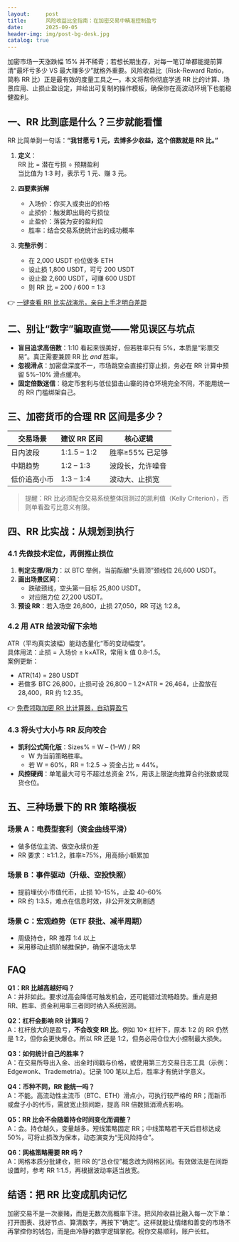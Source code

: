 ```yaml
---
layout:     post
title:      风险收益比全指南：在加密交易中精准控制盈亏
date:       2025-09-05
header-img: img/post-bg-desk.jpg
catalog: true
---
```


加密市场一天涨跌幅 15% 并不稀奇；若想长期生存，对每一笔订单都能提前算清“最坏亏多少 VS 最大赚多少”就格外重要。风险收益比（Risk-Reward Ratio，简称 RR 比）正是最有效的度量工具之一。本文将帮你彻底学透 RR 比的计算、场景应用、止损止盈设定，并给出可复制的操作模板，确保你在高波动环境下也能稳健盈利。

## 一、RR 比到底是什么？三步就能看懂

RR 比简单到一句话：**“我甘愿亏 1 元，去博多少收益，这个倍数就是 RR 比。”**

1. **定义**：  
   RR 比 = 潜在亏损 ÷ 预期盈利  
   当比值为 1:3 时，表示亏 1 元、赚 3 元。

2. **四要素拆解**  
   - 入场价：你买入或卖出的价格  
   - 止损价：触发即出局的亏损位  
   - 止盈价：落袋为安的盈利位  
   - 胜率：结合交易系统统计出的成功概率

3. **完整示例**：  
   - 在 2,000 USDT 价位做多 ETH  
   - 设止损 1,800 USDT，可亏 200 USDT  
   - 设止盈 2,600 USDT，可赚 600 USDT  
   - 则 RR 比 = 200 / 600 = 1:3  

👉 [一键查看 RR 比实战演示，亲自上手才明白差距](https://okxdog.com/)

## 二、别让“数字”骗取直觉——常见误区与坑点

- **盲目追求高倍数**：1:10 看起来很美好，但若胜率只有 5%，本质是“彩票交易”。真正需要兼顾 RR 比 *and* 胜率。  
- **忽视滑点**：加密盘深度不一，市场跳空会直接打穿止损，务必在 RR 计算中预留 5%–10% 滑点缓冲。  
- **固定倍数迷信**：稳定币套利与低位狙击山寨的持仓环境完全不同，不能用统一的 RR 门槛绑架自己。

## 三、加密货币的合理 RR 区间是多少？

| 交易场景       | 建议 RR 区间 | 核心逻辑         |
|----------------|--------------|------------------|
| 日内波段       | 1:1.5 – 1:2  | 胜率≥55% 已足够  |
| 中期趋势       | 1:2 – 1:3    | 波段长，允许噪音 |
| 低价追高小币   | 1:3 – 1:4    | 波动大、止损宽   |

> 提醒：RR 比必须配合交易系统整体回测过的凯利值（Kelly Criterion），否则单看盈亏比意义有限。

## 四、RR 比实战：从规划到执行

### 4.1 先做技术定位，再倒推止损位

1. **判定支撑/阻力**：以 BTC 举例，当前酝酿“头肩顶”颈线位 26,600 USDT。  
2. **画出场景区间**：  
   - 跌破颈线，空头第一目标 25,800 USDT。  
   - 对应阻力位 27,200 USDT。  
3. **预设 RR**：若入场空 26,800，止损 27,050，RR 可达 1:2.8。

### 4.2 用 ATR 给波动留下余地

ATR（平均真实波幅）能动态量化“币的变动幅度”。  
具体用法：止损 = 入场价 ± k×ATR，常用 k 值 0.8–1.5。  
案例更新：  
- ATR(14) = 280 USDT  
- 若做多 BTC 26,800，止损可设 26,800 – 1.2×ATR = 26,464，止盈放在 28,400，RR 约 1:2.35。

👉 [免费领取加密 RR 比计算器，自动算盈亏](https://okxdog.com/)

### 4.3 将头寸大小与 RR 反向咬合

- **凯利公式简化版**：Sizes% = W – (1–W) / RR  
  - W 为当前策略胜率。  
  - 若 W = 60%，RR = 1:2.5 → 资金占比 ≈ 44%。  
- **风控硬阀**：单笔最大可亏不超过总资金 2%，用该上限逆向推算合约张数或现货仓位。

## 五、三种场景下的 RR 策略模板

### 场景 A：电费型套利（资金曲线平滑）

- 做多低位主流、做空永续价差  
- RR 要求：≥1:1.2，胜率≥75%，用高频小额累加

### 场景 B：事件驱动（升级、空投快照）

- 提前埋伏小市值代币，止损 10–15%，止盈 40–60%  
- RR 约 1:3.5，难点在信息时效，非公开发文刷剧透

### 场景 C：宏观趋势（ETF 获批、减半周期）

- 周级持仓，RR 推荐 1:4 以上  
- 采用移动止损阶梯推保护，确保不退场太早

## FAQ

**Q1：RR 比越高越好吗？**  
A：并非如此。要求过高会降低可触发机会，还可能错过流畅趋势。重点是把 RR、胜率、资金利用率三者同时纳入系统回测。

**Q2：杠杆会影响 RR 计算吗？**  
A：杠杆放大的是盈亏，**不会改变 RR 比**。例如 10× 杠杆下，原本 1:2 的 RR 仍然是 1:2，但你会更快爆仓。所以 RR 还是 1:2，但务必用仓位大小控制最大损失。

**Q3：如何统计自己的胜率？**  
A：在交易所导出入金、出金时间戳与价格，或使用第三方交易日志工具（示例：Edgewonk、Trademetria）。记录 100 笔以上后，胜率才有统计学意义。

**Q4：币种不同，RR 能统一吗？**  
A：不能。高流动性主流币（BTC、ETH）滑点小，可执行较严格的 RR；而新币或盘子小的代币，需放宽止损间距，提高 RR 倍数抵消滑点影响。

**Q5：RR 比会不会随着持仓时间变化而调整？**  
A：会。持仓越久，变量越多。短线策略固定 RR；中线策略若干天后目标达成 50%，可将止损改为保本，动态演变为“无风险持仓”。

**Q6：网格策略需要 RR 吗？**  
A：网格本质分批建仓，把 RR 的“总仓位”概念改为网格区间。有效做法是在间距设置时，参考 RR 1:1.5，再根据波动率适当放宽。

## 结语：把 RR 比变成肌肉记忆

加密交易不是一次豪赌，而是无数次高概率下注。把风险收益比融入每一次下单：打开图表、找好节点、算清数字，再按下“确定”。这样就能让情绪和善变的市场不再掌控你的钱包，而是由冷静的数字逻辑掌舵。祝你交易顺利，账户长虹。
